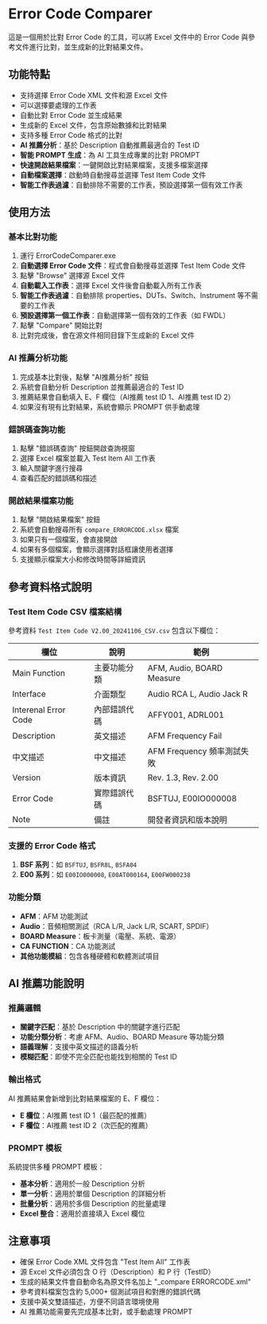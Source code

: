 # Error Code Comparer

這是一個用於比對 Error Code 的工具，可以將 Excel 文件中的 Error Code 與參考文件進行比對，並生成新的比對結果文件。

## 功能特點

- 支持選擇 Error Code XML 文件和源 Excel 文件
- 可以選擇要處理的工作表
- 自動比對 Error Code 並生成結果
- 生成新的 Excel 文件，包含原始數據和比對結果
- 支持多種 Error Code 格式的比對
- **AI 推薦分析**：基於 Description 自動推薦最適合的 Test ID
- **智能 PROMPT 生成**：為 AI 工具生成專業的比對 PROMPT
- **快速開啟結果檔案**：一鍵開啟比對結果檔案，支援多檔案選擇
- **自動檔案選擇**：啟動時自動搜尋並選擇 Test Item Code 文件
- **智能工作表過濾**：自動排除不需要的工作表，預設選擇第一個有效工作表

## 使用方法

### 基本比對功能
1. 運行 ErrorCodeComparer.exe
2. **自動選擇 Error Code 文件**：程式會自動搜尋並選擇 Test Item Code 文件
3. 點擊 "Browse" 選擇源 Excel 文件
4. **自動載入工作表**：選擇 Excel 文件後會自動載入所有工作表
5. **智能工作表過濾**：自動排除 properties、DUTs、Switch、Instrument 等不需要的工作表
6. **預設選擇第一個工作表**：自動選擇第一個有效的工作表（如 FWDL）
7. 點擊 "Compare" 開始比對
8. 比對完成後，會在源文件相同目錄下生成新的 Excel 文件

### AI 推薦分析功能
1. 完成基本比對後，點擊 "AI推薦分析" 按鈕
2. 系統會自動分析 Description 並推薦最適合的 Test ID
3. 推薦結果會自動填入 E、F 欄位（AI推薦 test ID 1、AI推薦 test ID 2）
4. 如果沒有現有比對結果，系統會顯示 PROMPT 供手動處理

### 錯誤碼查詢功能
1. 點擊 "錯誤碼查詢" 按鈕開啟查詢視窗
2. 選擇 Excel 檔案並載入 Test Item All 工作表
3. 輸入關鍵字進行搜尋
4. 查看匹配的錯誤碼和描述

### 開啟結果檔案功能
1. 點擊 "開啟結果檔案" 按鈕
2. 系統會自動搜尋所有 `compare_ERRORCODE.xlsx` 檔案
3. 如果只有一個檔案，會直接開啟
4. 如果有多個檔案，會顯示選擇對話框讓使用者選擇
5. 支援顯示檔案大小和修改時間等詳細資訊

## 參考資料格式說明

### Test Item Code CSV 檔案結構

參考資料 `Test Item Code V2.00_20241106_CSV.csv` 包含以下欄位：

| 欄位 | 說明 | 範例 |
|------|------|------|
| Main Function | 主要功能分類 | AFM, Audio, BOARD Measure |
| Interface | 介面類型 | Audio RCA L, Audio Jack R |
| Interenal Error Code | 內部錯誤代碼 | AFFY001, ADRL001 |
| Description | 英文描述 | AFM Frequency Fail |
| 中文描述 | 中文描述 | AFM Frequency 頻率測試失敗 |
| Version | 版本資訊 | Rev. 1.3, Rev. 2.00 |
| Error Code | 實際錯誤代碼 | BSFTUJ, E00IO000008 |
| Note | 備註 | 開發者資訊和版本說明 |

### 支援的 Error Code 格式

1. **BSF 系列**：如 `BSFTUJ`, `BSFR8L`, `BSFA04`
2. **E00 系列**：如 `E00IO000008`, `E00AT000164`, `E00FW000238`

### 功能分類

- **AFM**：AFM 功能測試
- **Audio**：音頻相關測試（RCA L/R, Jack L/R, SCART, SPDIF）
- **BOARD Measure**：板卡測量（電壓、系統、電源）
- **CA FUNCTION**：CA 功能測試
- **其他功能模組**：包含各種硬體和軟體測試項目

## AI 推薦功能說明

### 推薦邏輯
- **關鍵字匹配**：基於 Description 中的關鍵字進行匹配
- **功能分類分析**：考慮 AFM、Audio、BOARD Measure 等功能分類
- **語義理解**：支援中英文描述的語義分析
- **模糊匹配**：即使不完全匹配也能找到相關的 Test ID

### 輸出格式
AI 推薦結果會新增到比對結果檔案的 E、F 欄位：
- **E 欄位**：AI推薦 test ID 1（最匹配的推薦）
- **F 欄位**：AI推薦 test ID 2（次匹配的推薦）

### PROMPT 模板
系統提供多種 PROMPT 模板：
- **基本分析**：適用於一般 Description 分析
- **單一分析**：適用於單個 Description 的詳細分析
- **批量分析**：適用於多個 Description 的批量處理
- **Excel 整合**：適用於直接填入 Excel 欄位

## 注意事項

- 確保 Error Code XML 文件包含 "Test Item All" 工作表
- 源 Excel 文件必須包含 O 行（Description）和 P 行（TestID）
- 生成的結果文件會自動命名為原文件名加上 "_compare ERRORCODE.xml"
- 參考資料檔案包含約 5,000+ 個測試項目和對應的錯誤代碼
- 支援中英文雙語描述，方便不同語言環境使用
- AI 推薦功能需要先完成基本比對，或手動處理 PROMPT 